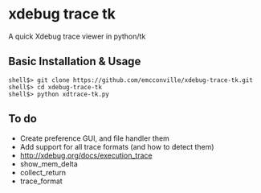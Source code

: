 # xdebug trace tk

A quick Xdebug trace viewer in python/tk

## Basic Installation & Usage

```
shell$> git clone https://github.com/emcconville/xdebug-trace-tk.git
shell$> cd xdebug-trace-tk
shell$> python xdtrace-tk.py
```

## To do

* Create preference GUI, and file handler them
* Add support for all trace formats (and how to detect them)
 * http://xdebug.org/docs/execution_trace
  * show_mem_delta
  * collect_return
  * trace_format